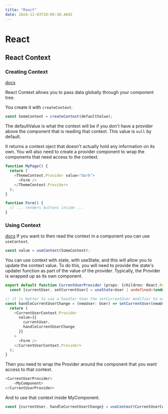 ```yaml
---
title: "React"
date: 2024-11-03T20:09:30.484Z
---
```


# React

## React Context

### Creating Context
[docs](https://react.dev/reference/react/createContext)

React Context allows you to pass data globally through your component tree.

You create it with `createContext`.

```typescript
const SomeContext = createContext(defaultValue);
```

The defaultValue is what the context will be if you don't have a provider above the component that is reading that context. This value is `null` by default.

It returns a context oject that doesn't actually hold any information on its own.
You will also need to create a provider component to wrap the components that need access to the context.

```typescript
function MyPage() {
  return (
    <ThemeContext.Provider value="dark">
      <Form />
    </ThemeContext.Provider>
  );
}

function Form() {
  // ... renders buttons inside ...
}
```

### Using Context
[docs](https://react.dev/reference/react/useContext)
If you want to then read the context in a component you can use `useContext`.

```typescript
const value = useContext(SomeContext);
```

You can use context with state, with useState, and this will allow you to update the context value. To do this, you will need to provide the state's updater function as part of the value of the provider.
Typically, the Provider is wrapped up as its own component.

```typescript
export default function CurrentUserProvider (props: {children: React.ReactNode}) {
  const [currentUser, setCurrentUser] = useState<User | undefined>(undefined);

// it is better to use a handler than the setCurrentUser modifier to avoid setting the type as a SetDispatch
const handleCurrentUserChange = (newUser: User) => setCurrentUser(newUser);
  return (
    <CurrentUserContext.Provider
      value={{
        currentUser,
        handleCurrentUserChange
      }}
    >
      <Form />
    </CurrentUserContext.Provider>
  );
}
```

Then you need to wrap the Provider around the component that you want access to that context.
```typescript
<CurrentUserProvider>
    <MyComponent>
</CurrentUserProvider>
```

And to use that context inside MyComponent.

```typescript
const {currentUser, handleCurrentUserChange} = useContext(CurrentUserContext);
```
